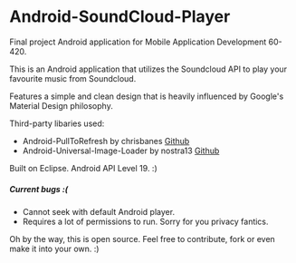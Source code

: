 # Android-SoundCloud-Player
Final project Android application for Mobile Application Development 60-420.

This is an Android application that utilizes the Soundcloud API to play your favourite music from Soundcloud.

Features a simple and clean design that is heavily influenced by Google's Material Design philosophy.

Third-party libaries used:
* Android-PullToRefresh by chrisbanes [Github](https://github.com/chrisbanes/Android-PullToRefresh)
* Android-Universal-Image-Loader by nostra13 [Github](https://github.com/nostra13/Android-Universal-Image-Loader)

Built on Eclipse. Android API Level 19. :)

##### Current bugs :(
* Cannot seek with default Android player.
* Requires a lot of permissions to run. Sorry for you privacy fantics.

Oh by the way, this is open source. Feel free to contribute, fork or even make it into your own. :)

